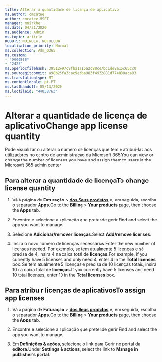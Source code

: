 ```yaml
---
title: Alterar a quantidade de licença de aplicativo
ms.author: cmcatee
author: cmcatee-MSFT
manager: mnirkhe
ms.date: 04/21/2020
ms.audience: Admin
ms.topic: article
ROBOTS: NOINDEX, NOFOLLOW
localization_priority: Normal
ms.collection: Adm_O365
ms.custom:
- "9000568"
- "2425"
ms.openlocfilehash: 39512e97c9fba1e15a2c88ce7bc1de8a15c65cc0
ms.sourcegitcommit: a98b25fa3cac9ebba983f4932881d774880aca93
ms.translationtype: MT
ms.contentlocale: pt-PT
ms.lasthandoff: 05/13/2020
ms.locfileid: "44058763"
---
```

# <a name="change-app-license-quantity"></a><span data-ttu-id="97fcf-102">Alterar a quantidade de licença de aplicativo</span><span class="sxs-lookup"><span data-stu-id="97fcf-102">Change app license quantity</span></span>

<span data-ttu-id="97fcf-103">Pode visualizar ou alterar o número de licenças que tem e atribuí-las aos utilizadores no centro de administração da Microsoft 365.</span><span class="sxs-lookup"><span data-stu-id="97fcf-103">You can view or change the number of licenses you have and assign them to users in the Microsoft 365 admin center.</span></span> 

## <a name="to-change-license-quantity"></a><span data-ttu-id="97fcf-104">Para alterar a quantidade de licença</span><span class="sxs-lookup"><span data-stu-id="97fcf-104">To change license quantity</span></span>

1. <span data-ttu-id="97fcf-105">Vá à página de **Faturação**  >  **[dos Seus produtos](https://go.microsoft.com/fwlink/p/?linkid=842054)** e, em seguida, escolha o separador **Apps.**</span><span class="sxs-lookup"><span data-stu-id="97fcf-105">Go to the **Billing** > **[Your products](https://go.microsoft.com/fwlink/p/?linkid=842054)** page, then choose the **Apps** tab.</span></span>

2. <span data-ttu-id="97fcf-106">Encontre e selecione a aplicação que pretende gerir.</span><span class="sxs-lookup"><span data-stu-id="97fcf-106">Find and select the app you want to manage.</span></span>  

3. <span data-ttu-id="97fcf-107">Selecione **Adicionar/remover licenças**.</span><span class="sxs-lookup"><span data-stu-id="97fcf-107">Select **Add/remove licenses**.</span></span>

4. <span data-ttu-id="97fcf-108">Insira o novo número de licenças necessárias.</span><span class="sxs-lookup"><span data-stu-id="97fcf-108">Enter the new number of licenses needed.</span></span> <span data-ttu-id="97fcf-109">Por exemplo, se tem atualmente 5 licenças e só precisa de 4, insira 4 na caixa total de **licenças.**</span><span class="sxs-lookup"><span data-stu-id="97fcf-109">For example, if you currently have 5 licenses and only need 4, enter 4 in the **Total licenses** box.</span></span> <span data-ttu-id="97fcf-110">Se tem atualmente 5 licenças e precisa de 10 licenças totais, insira 10 na caixa total de **licenças.**</span><span class="sxs-lookup"><span data-stu-id="97fcf-110">If you currently have 5 licenses and need 10 total licenses, enter 10 in the **Total licenses** box.</span></span>

## <a name="to-assign-app-licenses"></a><span data-ttu-id="97fcf-111">Para atribuir licenças de aplicativos</span><span class="sxs-lookup"><span data-stu-id="97fcf-111">To assign app licenses</span></span>

1. <span data-ttu-id="97fcf-112">Vá à página de **Faturação**  >  **[dos Seus produtos](https://go.microsoft.com/fwlink/p/?linkid=842054)** e, em seguida, escolha o separador **Apps.**</span><span class="sxs-lookup"><span data-stu-id="97fcf-112">Go to the **Billing** > **[Your products](https://go.microsoft.com/fwlink/p/?linkid=842054)** page, then choose the **Apps** tab.</span></span>

2. <span data-ttu-id="97fcf-113">Encontre e selecione a aplicação que pretende gerir.</span><span class="sxs-lookup"><span data-stu-id="97fcf-113">Find and select the app you want to manage.</span></span>  

3. <span data-ttu-id="97fcf-114">Em **Definições & ações**, selecione o link para Gerir no portal da **editora**.</span><span class="sxs-lookup"><span data-stu-id="97fcf-114">Under **Settings & actions**, select the link to **Manage in publisher’s portal**.</span></span>